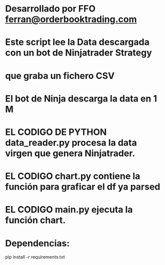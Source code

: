 # Desarrollado por FFO ferran@orderbooktrading.com
# Este script lee la Data descargada con un bot de Ninjatrader Strategy
# que graba un fichero CSV
# El bot de Ninja descarga la data en 1 M

# EL CODIGO DE PYTHON data_reader.py procesa la data virgen que genera Ninjatrader.
# EL CODIGO chart.py contiene la función para graficar el df ya parsed
# EL CODIGO main.py  ejecuta la función chart.


# Dependencias:
pip install -r requirements.txt
